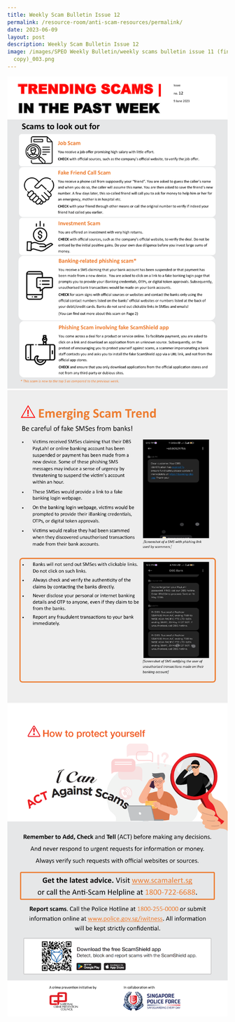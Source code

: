 ```yaml
---
title: Weekly Scam Bulletin Issue 12
permalink: /resource-room/anti-scam-resources/permalink/
date: 2023-06-09
layout: post
description: Weekly Scam Bulletin Issue 12
image: /images/SPEO Weekly Bulletin/weekly scams bulletin issue 11 (finalised
  copy)_003.png
---
```

![Weekly Bulletin Issue 12 - Trending Scams](/images/weekly%20bulletin%20issue%2012%20-%20trending%20scams.png)
![Weekly Bulletin Issue 12 - Emerging Scam Trend](/images/SPEO%20Weekly%20Bulletin/f3f13a3bc8674c6df89b65b0be557e8dt2grwtzzr7qpvymp-1.png)
![Weekly Bulletin Issue 12 - How to protect yourself](/images/SPEO%20Weekly%20Bulletin/weekly%20scams%20bulletin%20issue%2011%20(finalised%20copy)_003.png)